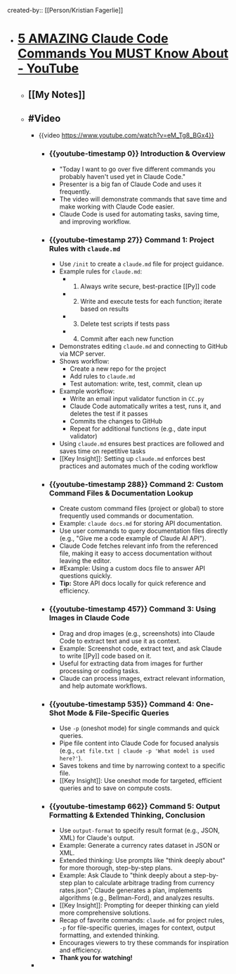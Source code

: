 created-by:: [[Person/Kristian Fagerlie]]

- # [5 AMAZING Claude Code Commands You MUST Know About - YouTube](https://www.youtube.com/watch?v=eM_Tg8_BGx4)
	- ## [[My Notes]]
	- ## #Video
		- {{video https://www.youtube.com/watch?v=eM_Tg8_BGx4}}
			- ### {{youtube-timestamp 0}} Introduction & Overview
				- "Today I want to go over five different commands you probably haven't used yet in Claude Code."
				- Presenter is a big fan of Claude Code and uses it frequently.
				- The video will demonstrate commands that save time and make working with Claude Code easier.
				- Claude Code is used for automating tasks, saving time, and improving workflow.
			- ### {{youtube-timestamp 27}} Command 1: Project Rules with `claude.md`
				- Use `/init` to create a `claude.md` file for project guidance.
				- Example rules for `claude.md`:
					- 1. Always write secure, best-practice [[Py]] code
					- 2. Write and execute tests for each function; iterate based on results
					- 3. Delete test scripts if tests pass
					- 4. Commit after each new function
				- Demonstrates editing `claude.md` and connecting to GitHub via MCP server.
				- Shows workflow:
					- Create a new repo for the project
					- Add rules to `claude.md`
					- Test automation: write, test, commit, clean up
				- Example workflow:
					- Write an email input validator function in `CC.py`
					- Claude Code automatically writes a test, runs it, and deletes the test if it passes
					- Commits the changes to GitHub
					- Repeat for additional functions (e.g., date input validator)
				- Using `claude.md` ensures best practices are followed and saves time on repetitive tasks
				- [[Key Insight]]: Setting up `claude.md` enforces best practices and automates much of the coding workflow
			- ### {{youtube-timestamp 288}} Command 2: Custom Command Files & Documentation Lookup
				- Create custom command files (project or global) to store frequently used commands or documentation.
				- Example: `claude docs.md` for storing API documentation.
				- Use user commands to query documentation files directly (e.g., "Give me a code example of Claude AI API").
				- Claude Code fetches relevant info from the referenced file, making it easy to access documentation without leaving the editor.
				- #Example: Using a custom docs file to answer API questions quickly.
				- **Tip:** Store API docs locally for quick reference and efficiency.
			- ### {{youtube-timestamp 457}} Command 3: Using Images in Claude Code
				- Drag and drop images (e.g., screenshots) into Claude Code to extract text and use it as context.
				- Example: Screenshot code, extract text, and ask Claude to write [[Py]] code based on it.
				- Useful for extracting data from images for further processing or coding tasks.
				- Claude can process images, extract relevant information, and help automate workflows.
			- ### {{youtube-timestamp 535}} Command 4: One-Shot Mode & File-Specific Queries
				- Use `-p` (oneshot mode) for single commands and quick queries.
				- Pipe file content into Claude Code for focused analysis (e.g., `cat file.txt | claude -p 'What model is used here?'`).
				- Saves tokens and time by narrowing context to a specific file.
				- [[Key Insight]]: Use oneshot mode for targeted, efficient queries and to save on compute costs.
			- ### {{youtube-timestamp 662}} Command 5: Output Formatting & Extended Thinking, Conclusion
				- Use `output-format` to specify result format (e.g., JSON, XML) for Claude's output.
				- Example: Generate a currency rates dataset in JSON or XML.
				- Extended thinking: Use prompts like "think deeply about" for more thorough, step-by-step plans.
				- Example: Ask Claude to "think deeply about a step-by-step plan to calculate arbitrage trading from currency rates.json"; Claude generates a plan, implements algorithms (e.g., Bellman-Ford), and analyzes results.
				- [[Key Insight]]: Prompting for deeper thinking can yield more comprehensive solutions.
				- Recap of favorite commands: `claude.md` for project rules, `-p` for file-specific queries, images for context, output formatting, and extended thinking.
				- Encourages viewers to try these commands for inspiration and efficiency.
				- **Thank you for watching!**
		-